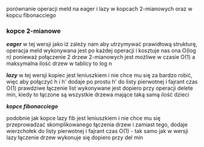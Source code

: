 porównanie operacji meld na eager i lazy w kopcach 2-mianowych oraz w kopcu fibonacciego
 
### kopce 2-mianowe

***eager***
w tej wersji jako iż zależy nam aby utrzymywać prawidłową strukturę, operacja meld wykonywana jest po każdej operacji i kosztuje nas ona O(log n) ponieważ połączenie 2 drzew 2-mianowych jest możliwe w czasie O(1) a maksymalna ilość drzew w tablicy to log n

***lazy***
w tej wersji kopiec jest leniuszkiem i nie chce mu się za bardzo robić, więc aby połączyć h i h' dodaje po prostu h' do listy pierwotnej i fajrant
czas O(1)
prawdziwe łączenie list wykonywane jest dopiero przy operacji delete min, kiedy to łączone są wszystkie drzewa mające taką samą ilość dzieci


***kopce fibonacciego***

podobnie jak kopce lazy fib jest leniuszkiem i nie chce mu się przeprowadzać skomplikowanego łączenia drzew i zamiast tego, dodaje wierzchołek do listy pierwotnej i fajrant
czas O(1) - tak samo jak w wersji lazy łączenie drzew wykonuje się dopiero przy del min

